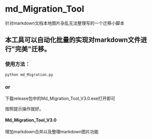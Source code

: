 # md_Migration_Tool
针对markdown文档本地图片杂乱无法整理写的一个迁移小脚本

本工具可以自动化批量的实现对markdown文件进行"完美"迁移。
---


### 使用方法：

```bash
python md_Migration.py
```
### or 
下载release包中的Md_Migration_Tool_V3.0.exe打开即可

按照提示操作就好。

#### Md_Migration_Tool_V3.0
  增加markdown合并以及整理markdown图片功能
